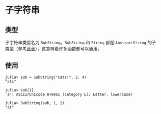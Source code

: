 # 子字符串
## 类型
子字符串类型名为 `SubString`。`SubString` 和 `String` 都是 `AbstractString` 的子类型（参考[此表](../lists/typetree1.8.txt#L98-L104)），这意味着许多函数都可以通用。

## 使用
```julia-repl
julia> sub = SubString("Cats!", 2, 4)
"ats"

julia> sub[1]
'a': ASCII/Unicode U+0061 (category Ll: Letter, lowercase)

julia> SubString(sub, 1, 2)
"at"
```
